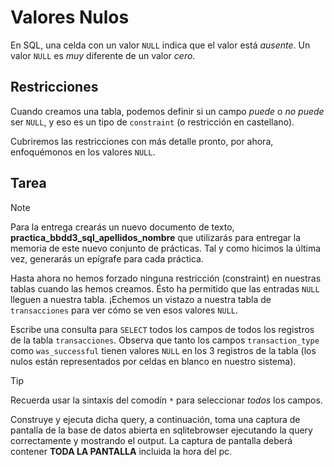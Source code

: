 # Valores Nulos

En SQL, una celda con un valor `NULL` indica que el valor está *ausente*. Un valor `NULL` es *muy* diferente de un valor *cero*.

## Restricciones

Cuando creamos una tabla, podemos definir si un campo *puede* o *no puede* ser `NULL`, y eso es un tipo de `constraint` (o restricción en castellano).

Cubriremos las restricciones con más detalle pronto, por ahora, enfoquémonos en los valores `NULL`.

## Tarea

> [!NOTE]  
> Para la entrega crearás un nuevo documento de texto, **practica_bbdd3_sql_apellidos_nombre** que utilizarás para entregar la memoria de este nuevo conjunto de prácticas. Tal y como hicimos la última vez, generarás un epígrafe para cada práctica.

Hasta ahora no hemos forzado ninguna restricción (constraint) en nuestras tablas cuando las hemos creamos. Ésto ha permitido que las entradas `NULL` lleguen a nuestra tabla. ¡Echemos un vistazo a nuestra tabla de `transacciones` para ver cómo se ven esos valores `NULL`.

Escribe una consulta para `SELECT` todos los campos de todos los registros de la tabla `transacciones`. Observa que tanto los campos `transaction_type` como `was_successful` tienen valores `NULL` en los 3 registros de la tabla (los nulos están representados por celdas en blanco en nuestro sistema).

> [!TIP]
> Recuerda usar la sintaxis del comodín `*` para seleccionar *todos* los campos.

Construye y ejecuta dicha query, a continuación, toma una captura de pantalla de la base de datos abierta en sqlitebrowser ejecutando la query correctamente y mostrando el output. La captura de pantalla deberá contener **TODA LA PANTALLA** incluida la hora del pc.
